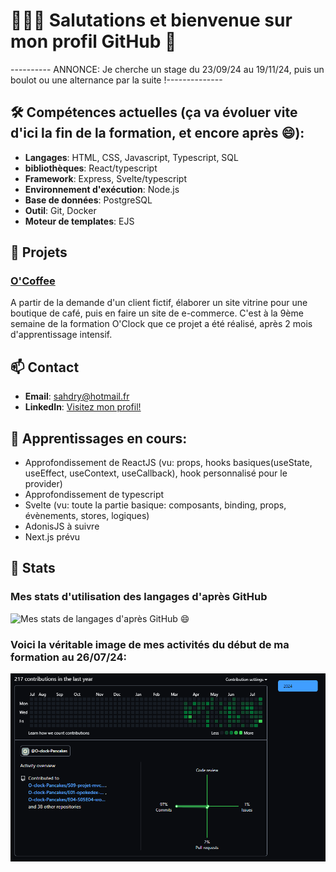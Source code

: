 # 👋👋👋 Salutations et bienvenue sur mon profil GitHub 🌱

---------- ANNONCE: Je cherche un stage du 23/09/24 au 19/11/24, puis un boulot ou une alternance par la suite !--------------

## 🛠 Compétences actuelles (ça va évoluer vite d'ici la fin de la formation, et encore après 😄):
- **Langages**: HTML, CSS, Javascript, Typescript, SQL
- **bibliothèques**: React/typescript
- **Framework**: Express, Svelte/typescript
- **Environnement d'exécution**: Node.js
- **Base de données**: PostgreSQL
- **Outil**: Git, Docker
- **Moteur de templates**: EJS

## 🚀 Projets

### [O'Coffee](https://github.com/FlorentGarcia369963/OcoffeeFlo)
A partir de la demande d'un client fictif, élaborer un site vitrine pour une boutique de café, puis en faire un site de e-commerce. C'est à la 9ème semaine de la formation O'Clock que ce projet a été réalisé, après 2 mois d'apprentissage intensif.

## 📫 Contact
- **Email**: [sahdry@hotmail.fr](mailto:sahdry@hotmail.fr)
- **LinkedIn**: [Visitez mon profil!](https://www.linkedin.com/in/florent-garcia-dev/)

## 🌱 Apprentissages en cours:
- Approfondissement de ReactJS (vu: props, hooks basiques(useState, useEffect, useContext, useCallback), hook personnalisé pour le provider)
- Approfondissement de typescript
- Svelte (vu: toute la partie basique: composants, binding, props, évènements, stores, logiques)
- AdonisJS à suivre
- Next.js prévu

## 🌟 Stats
### Mes stats d'utilisation des langages d'après GitHub
![Mes stats de langages d'après GitHub 😄](https://github-readme-stats.vercel.app/api/top-langs/?username=FlorentGarcia369963&layout=compact&theme=radical)

### Voici la véritable image de mes activités du début de ma formation au 26/07/24:

![image de mes stats](activite_github.png)



<!--
**FlorentGarcia369963/FlorentGarcia369963** is a ✨ _special_ ✨ repository because its `README.md` (this file) appears on your GitHub profile.

Here are some ideas to get you started:

- 🔭 I’m currently working on ...
- 🌱 I’m currently learning ...
- 👯 I’m looking to collaborate on ...
- 🤔 I’m looking for help with ...
- 💬 Ask me about ...
- 📫 How to reach me: ...
- 😄 Pronouns: ...
- ⚡ Fun fact: ...
-->


